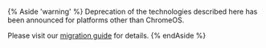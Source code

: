 {% Aside 'warning' %}
Deprecation of the technologies described here has been announced
for platforms other than ChromeOS.

Please visit our [migration guide](/docs/native-client/migration) for details.
{% endAside %}